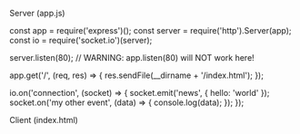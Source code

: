 Server (app.js)

const app = require('express')();
const server = require('http').Server(app);
const io = require('socket.io')(server);

server.listen(80);
// WARNING: app.listen(80) will NOT work here!

app.get('/', (req, res) => {
  res.sendFile(__dirname + '/index.html');
});

io.on('connection', (socket) => {
  socket.emit('news', { hello: 'world' });
  socket.on('my other event', (data) => {
    console.log(data);
  });
});

Client (index.html)

<script src="/socket.io/socket.io.js"></script>
<script>
  const socket = io.connect('http://localhost');
  socket.on('news', (data) => {
    console.log(data);
    socket.emit('my other event', { my: 'data' });
  });
</script>